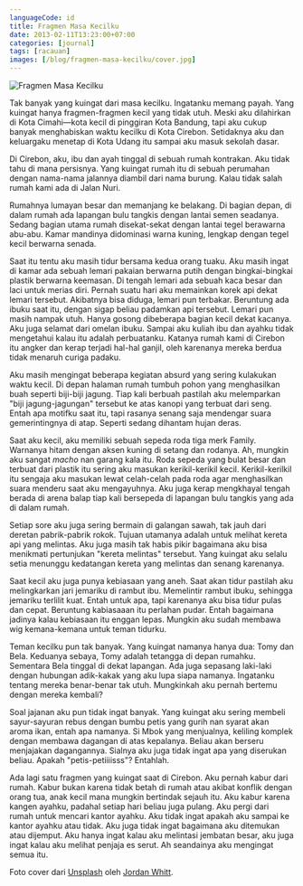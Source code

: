 ```yaml
---
languageCode: id
title: Fragmen Masa Kecilku
date: 2013-02-11T13:23:00+07:00
categories: [journal]
tags: [racauan]
images: [/blog/fragmen-masa-kecilku/cover.jpg]
---
```

![Fragmen Masa Kecilku](cover.jpg)

Tak banyak yang kuingat dari masa kecilku. Ingatanku memang payah. Yang kuingat hanya fragmen-fragmen kecil yang tidak utuh. Meski aku dilahirkan di Kota Cimahi—kota kecil di pinggiran Kota Bandung, tapi aku cukup banyak menghabiskan waktu kecilku di Kota Cirebon. Setidaknya aku dan keluargaku menetap di Kota Udang itu sampai aku masuk sekolah dasar.

Di Cirebon, aku, ibu dan ayah tinggal di sebuah rumah kontrakan. Aku tidak tahu di mana persisnya. Yang kuingat rumah itu di sebuah perumahan dengan nama-nama jalannya diambil dari nama burung. Kalau tidak salah rumah kami ada di Jalan Nuri.

Rumahnya lumayan besar dan memanjang ke belakang. Di bagian depan, di dalam rumah ada lapangan bulu tangkis dengan lantai semen seadanya. Sedang bagian utama rumah disekat-sekat dengan lantai tegel berawarna abu-abu. Kamar mandinya didominasi warna kuning, lengkap dengan tegel kecil berwarna senada.

Saat itu tentu aku masih tidur bersama kedua orang tuaku. Aku masih ingat di kamar ada sebuah lemari pakaian berwarna putih dengan bingkai-bingkai plastik berwarna keemasan. Di tengah lemari ada sebuah kaca besar dan laci untuk merias diri. Pernah suatu hari aku memainkan korek api dekat lemari tersebut. Akibatnya bisa diduga, lemari pun terbakar. Beruntung ada ibuku saat itu, dengan sigap beliau padamkan api tersebut. Lemari pun masih nampak utuh. Hanya gosong dibeberapa bagian kecil dekat kacanya. Aku juga selamat dari omelan ibuku. Sampai aku kuliah ibu dan ayahku tidak mengetahui kalau itu adalah perbuatanku. Katanya rumah kami di Cirebon itu angker dan kerap terjadi hal-hal ganjil, oleh karenanya mereka berdua tidak menaruh curiga padaku.

Aku masih mengingat beberapa kegiatan absurd yang sering kulakukan waktu kecil. Di depan halaman rumah tumbuh pohon yang menghasilkan buah seperti biji-biji jagung. Tiap kali berbuah pastilah aku melemparkan "biji jagung-jagungan" tersebut ke atas kanopi yang terbuat dari seng. Entah apa motifku saat itu, tapi rasanya senang saja mendengar suara gemerintingnya di atap. Seperti sedang dihantam hujan deras.

Saat aku kecil, aku memiliki sebuah sepeda roda tiga merk Family. Warnanya hitam dengan aksen kuning di setang dan rodanya. Ah, mungkin aku sangat *macho* nan garang kala itu. Roda sepeda yang bulat besar dan terbuat dari plastik itu sering aku masukan kerikil-kerikil kecil. Kerikil-kerilkil itu sengaja aku masukan lewat celah-celah pada roda agar menghasilkan suara menderu saat aku mengayuhnya. Aku juga kerap mengkhayal tengah berada di arena balap tiap kali bersepeda di lapangan bulu tangkis yang ada di dalam rumah.

Setiap sore aku juga sering bermain di galangan sawah, tak jauh dari deretan pabrik-pabrik rokok. Tujuan utamanya adalah untuk melihat kereta api yang melintas. Aku juga masih tak habis pikir bagaimana aku bisa menikmati pertunjukan "kereta melintas" tersebut. Yang kuingat aku selalu setia menunggu kedatangan kereta yang melintas dan senang karenanya.

Saat kecil aku juga punya kebiasaan yang aneh. Saat akan tidur pastilah aku melingkarkan jari jemariku di rambut ibu. Memelintir rambut ibuku, sehingga jemariku terlilit kuat. Entah untuk apa, tapi karenanya aku bisa tidur pulas dan cepat. Beruntung kabiasaaan itu perlahan pudar. Entah bagaimana jadinya kalau kebiasaan itu enggan lepas. Mungkin aku sudah membawa wig kemana-kemana untuk teman tidurku.

Teman kecilku pun tak banyak. Yang kuingat namanya hanya dua: Tomy dan Bela. Keduanya sebaya, Tomy adalah tetangga di depan rumahku. Sementara Bela tinggal di dekat lapangan. Ada juga sepasang laki-laki dengan hubungan adik-kakak yang aku lupa siapa namanya. Ingatanku tentang mereka benar-benar tak utuh. Mungkinkah aku pernah bertemu dengan mereka kembali?

Soal jajanan aku pun tidak ingat banyak. Yang kuingat aku sering membeli sayur-sayuran rebus dengan bumbu petis yang gurih nan syarat akan aroma ikan, entah apa namanya. Si Mbok yang menjualnya, keliling komplek dengan membawa dagangan di atas kepalanya. Beliau akan berseru menjajakan dagangannya. Sialnya aku juga tidak ingat apa yang diserukan beliau. Apakah "petis-petiiiisss"? Entahlah.

Ada lagi satu fragmen yang kuingat saat di Cirebon. Aku pernah kabur dari rumah. Kabur bukan karena tidak betah di rumah atau akibat konflik dengan orang tua, anak kecil mana mungkin bertindak sejauh itu. Aku kabur karena kangen ayahku, padahal setiap hari beliau juga pulang. Aku pergi dari rumah untuk mencari kantor ayahku. Aku tidak ingat apakah aku sampai ke kantor ayahku atau tidak. Aku juga tidak ingat bagaimana aku ditemukan atau dijemput. Aku hanya ingat kalau aku melintasi jembatan besar, aku juga ingat kalau aku melihat penjaja es serut. Ah seandainya aku mengingat semua itu.

Foto cover dari [Unsplash](https://unsplash.com/photos/b8rkmfxZjdU) oleh [Jordan Whitt](https://unsplash.com/@jwwhitt).
